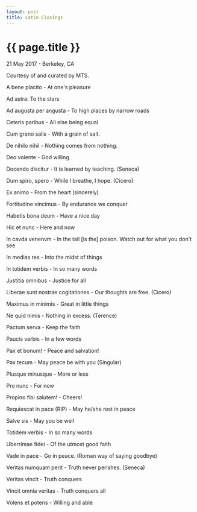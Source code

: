 ```yaml
---
layout: post
title: Latin Closings
---
```


{{ page.title }}
================

<p class="meta">21 May 2017 - Berkeley, CA</p>

Courtesy of and curated by MTS.

A bene placito - At one's pleasure

Ad astra: To the stars

Ad augusta per angusta - To high places by narrow roads

Ceteris paribus - All else being equal

Cum grano salis - With a grain of salt.

De nihilo nihil - Nothing comes from nothing.

Deo volente - God willing

Docendo discitur - It is learned by teaching. (Seneca)

Dum spiro, spero - While I breathe, I hope. (Cicero)

Ex animo - From the heart (sincerely)

Fortitudine vincimus - By endurance we conquer

Habetis bona deum - Have a nice day

Hic et nunc - Here and now

In cavda venenvm - In the tail [is the] poison. Watch out for what you don't see

In medias res - Into the midst of things

In totidem verbis - In so many words

Justitia omnibus - Justice for all

Liberae sunt nostrae cogitationes - Our thoughts are free. (Cicero)

Maximus in minimis - Great in little things

Ne quid nimis - Nothing in excess. (Terence)

Pactum serva - Keep the faith

Paucis verbis - In a few words

Pax et bonum! - Peace and salvation!

Pax tecum - May peace be with you (Singular)

Plusque minusque - More or less

Pro nunc - For now

Propino fibi salutem! - Cheers!

Requiescat in pace (RIP) - May he/she rest in peace

Salve sis - May you be well

Totidem verbis - In so many words

Uberrimae fidei - Of the utmost good faith

Vade in pace - Go in peace. (Roman way of saying goodbye)

Veritas numquam perit - Truth never perishes. (Seneca)

Veritas vincit - Truth conquers

Vincit omnia veritas - Truth conquers all

Volens et potens - Willing and able